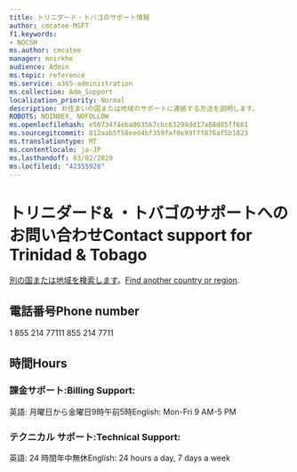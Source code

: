 ```yaml
---
title: トリニダード・トバゴのサポート情報
author: cmcatee-MSFT
f1.keywords:
- NOCSH
ms.author: cmcatee
manager: mnirkhe
audience: Admin
ms.topic: reference
ms.service: o365-administration
ms.collection: Adm_Support
localization_priority: Normal
description: お住まいの国または地域のサポートに連絡する方法を説明します。
ROBOTS: NOINDEX, NOFOLLOW
ms.openlocfilehash: e50734f4eba003567cbc63294dd17a68d85ff681
ms.sourcegitcommit: 812aab5f58eed4bf359faf0e99f7f876af5b1023
ms.translationtype: MT
ms.contentlocale: ja-JP
ms.lasthandoff: 03/02/2020
ms.locfileid: "42355928"
---
```

# <a name="contact-support-for-trinidad-amp-tobago"></a><span data-ttu-id="89e42-103">トリニダード&amp; ・トバゴのサポートへのお問い合わせ</span><span class="sxs-lookup"><span data-stu-id="89e42-103">Contact support for Trinidad &amp; Tobago</span></span>

<span data-ttu-id="89e42-104">[別の国または地域を検索します](../contact-support-for-business-products.md)。</span><span class="sxs-lookup"><span data-stu-id="89e42-104">[Find another country or region](../contact-support-for-business-products.md).</span></span>

## <a name="phone-number"></a><span data-ttu-id="89e42-105">電話番号</span><span class="sxs-lookup"><span data-stu-id="89e42-105">Phone number</span></span>
<span data-ttu-id="89e42-106">1 855 214 7711</span><span class="sxs-lookup"><span data-stu-id="89e42-106">1 855 214 7711</span></span>

## <a name="hours"></a><span data-ttu-id="89e42-107">時間</span><span class="sxs-lookup"><span data-stu-id="89e42-107">Hours</span></span>
### <a name="billing-support"></a><span data-ttu-id="89e42-108">課金サポート:</span><span class="sxs-lookup"><span data-stu-id="89e42-108">Billing Support:</span></span>

<span data-ttu-id="89e42-109">英語: 月曜日から金曜日9時午前5時</span><span class="sxs-lookup"><span data-stu-id="89e42-109">English: Mon-Fri 9 AM-5 PM</span></span>

### <a name="technical-support"></a><span data-ttu-id="89e42-110">テクニカル サポート:</span><span class="sxs-lookup"><span data-stu-id="89e42-110">Technical Support:</span></span>

<span data-ttu-id="89e42-111">英語: 24 時間年中無休</span><span class="sxs-lookup"><span data-stu-id="89e42-111">English: 24 hours a day, 7 days a week</span></span>
